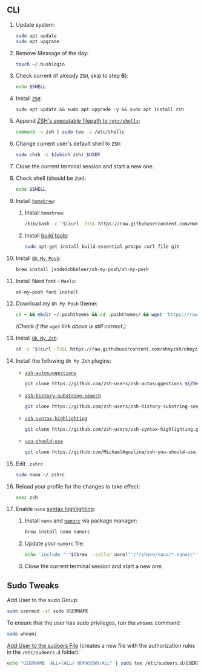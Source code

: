 ## CLI

1.  Update system:

	```bash
	sudo apt update
	sudo apt upgrade
	```

2.  Remove Message of the day:

	```bash
	touch ~/.hushlogin
	```

3.  Check current (if already `ZSH`, skip to step **6**):

	```bash
	echo $SHELL
	```

4.  Install [`ZSH`](https://github.com/ohmyzsh/ohmyzsh/wiki/Installing-ZSH#ubuntu-debian--derivatives-windows-10-wsl--native-linux-kernel-with-windows-10-build-1903):

	```
	sudo apt update && sudo apt upgrade -y && sudo apt install zsh
	```

5.  Append [ZSH's executable filepath to `/etc/shells`](https://www.jakewiesler.com/blog/zsh-as-default-shell#append-zshs-executable-filepath-to-etcshells):

	```bash
	command -v zsh | sudo tee -a /etc/shells
	```

6.  Change current user's default shell to `ZSH`:

	```bash
	sudo chsh -s $(which zsh) $USER
	```

7.  Close the current terminal session and start a new one.
	
8.  Check shell (should be `ZSH`):

	```bash
	echo $SHELL
	```

9.  Install [`homebrew`](https://brew.sh/):

	1. Install `homebrew`:

		```bash
		/bin/bash -c "$(curl -fsSL https://raw.githubusercontent.com/Homebrew/install/HEAD/install.sh)"
		```

	2. Install [build tools](https://docs.brew.sh/Homebrew-on-Linux#requirements):

		```bash
		sudo apt-get install build-essential procps curl file git
		```

10. Install [`Oh My Posh`](https://ohmyposh.dev/):

	```bash
	brew install jandedobbeleer/oh-my-posh/oh-my-posh
	```

11. Install Nerd font - `Meslo`:

	```bash
	oh-my-posh font install
	```

12. Download my `Oh My Posh` theme:

	```bash
	cd ~ && mkdir ~/.poshthemes && cd .poshthemes/ && wget 'https://raw.githubusercontent.com/FatherOfAlways/Setup/refs/heads/main/3%20Config/Shell/poshthemes/TheCollabShort-2.2.omp.json'
	```

	_(Check if the `wget` link above is still correct.)_

13. Install [`Oh My Zsh`](https://ohmyz.sh/):

	```bash
	sh -c "$(curl -fsSL https://raw.githubusercontent.com/ohmyzsh/ohmyzsh/master/tools/install.sh)"
	```

14.  Install the following `Oh My Zsh` plugins:

	 * [`zsh-autosuggestions`](https://github.com/zsh-users/zsh-autosuggestions/blob/master/INSTALL.md#oh-my-zsh)

		```bash
		git clone https://github.com/zsh-users/zsh-autosuggestions ${ZSH_CUSTOM:-~/.oh-my-zsh/custom}/plugins/zsh-autosuggestions
		```

     * [`zsh-history-substring-search`](https://github.com/zsh-users/zsh-history-substring-search#install)

		```bash
		git clone https://github.com/zsh-users/zsh-history-substring-search ${ZSH_CUSTOM:-~/.oh-my-zsh/custom}/plugins/zsh-history-substring-search
		```

     * [`zsh-syntax-highlighting`](https://github.com/zsh-users/zsh-syntax-highlighting/blob/master/INSTALL.md)

		```bash
		git clone https://github.com/zsh-users/zsh-syntax-highlighting.git ${ZSH_CUSTOM:-~/.oh-my-zsh/custom}/plugins/zsh-syntax-highlighting
		```

     * [`you-should-use`](https://github.com/MichaelAquilina/zsh-you-should-use#installation)

		```bash
		git clone https://github.com/MichaelAquilina/zsh-you-should-use.git $ZSH_CUSTOM/plugins/you-should-use
		```

15. Edit `.zshrc`

	```bash
	sudo nano ~/.zshrc
	```

16. Reload your profile for the changes to take effect:

	```bash
	exec zsh
	```

17. Enable `nano` [syntax highlighting](https://gist.github.com/BlakeGardner/5587269):

	 1. Install `nano` and [`nanorc`](https://github.com/scopatz/nanorc) via package manager:

		```bash
		brew install nano nanorc
		```

	 2. Update your `nanorc` file:

		```bash
		echo 'include "'"$(brew --cellar nano)"'/*/share/nano/*.nanorc"' >> ~/.nanorc
		```

	 3. Close the current terminal session and start a new one.


## Sudo Tweaks

Add User to the sudo Group:

```bash
sudo usermod -aG sudo USERNAME
```

To ensure that the user has sudo privileges, run the `whoami` command:

```bash
sudo whoami
```

[Add User to the sudoers File](https://linuxize.com/post/how-to-add-user-to-sudoers-in-ubuntu/) (creates a new file with the authorization rules in the `/etc/sudoers.d` folder):

```bash
echo "USERNAME  ALL=(ALL) NOPASSWD:ALL" | sudo tee /etc/sudoers.d/USERNAME
```
